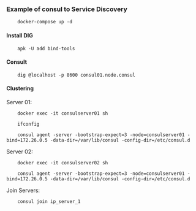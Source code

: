 ### Example of consul to Service Discovery

```shell
    docker-compose up -d
```

#### Install DIG

```shell
    apk -U add bind-tools
```

#### Consult

```shell
    dig @localhost -p 8600 consul01.node.consul
```


#### Clustering

Server 01:

```shell
    docker exec -it consulserver01 sh
```
```shell
    ifconfig
```
```shell
    consul agent -server -bootstrap-expect=3 -node=consulserver01 -bind=172.26.0.5 -data-dir=/var/lib/consul -config-dir=/etc/consul.d
```

Server 02:

```shell
    docker exec -it consulserver02 sh
```
```shell
    consul agent -server -bootstrap-expect=3 -node=consulserver01 -bind=172.26.0.5 -data-dir=/var/lib/consul -config-dir=/etc/consul.d
```
Join Servers:

```shell
    consul join ip_server_1
```
